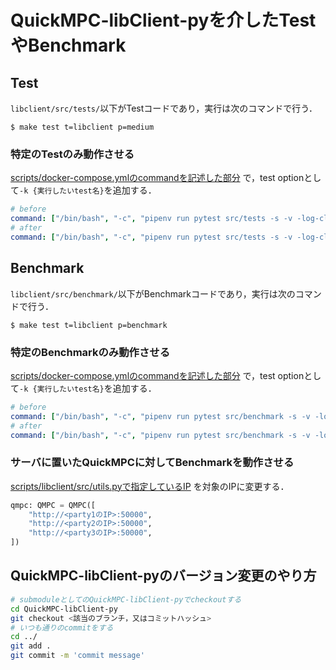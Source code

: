 # QuickMPC-libClient-pyを介したTestやBenchmark
## Test
`libclient/src/tests/`以下がTestコードであり，実行は次のコマンドで行う．
```console
$ make test t=libclient p=medium
```
### 特定のTestのみ動作させる
[scripts/docker-compose.ymlのcommandを記述した部分](../docker-compose.yml#L892)
で，test optionとして`-k {実行したいtest名}`を追加する．
```yaml
# before
command: ["/bin/bash", "-c", "pipenv run pytest src/tests -s -v -log-cli-level=DEBUG"]
# after
command: ["/bin/bash", "-c", "pipenv run pytest src/tests -s -v -log-cli-level=DEBUG -k correl"]
```

## Benchmark
`libclient/src/benchmark/`以下がBenchmarkコードであり，実行は次のコマンドで行う．
```console
$ make test t=libclient p=benchmark
```
### 特定のBenchmarkのみ動作させる
[scripts/docker-compose.ymlのcommandを記述した部分](../docker-compose.yml#L923)
で，test optionとして`-k {実行したいtest名}`を追加する．
```yaml
# before
command: ["/bin/bash", "-c", "pipenv run pytest src/benchmark -s -v -log-cli-level=DEBUG"]
# after
command: ["/bin/bash", "-c", "pipenv run pytest src/benchmark -s -v -log-cli-level=DEBUG -k correl"]
```
### サーバに置いたQuickMPCに対してBenchmarkを動作させる
[scripts/libclient/src/utils.pyで指定しているIP](./src/utils.py#L6-L10)
を対象のIPに変更する．
```Python
qmpc: QMPC = QMPC([
    "http://<party1のIP>:50000",
    "http://<party2のIP>:50000",
    "http://<party3のIP>:50000",
])
```

## QuickMPC-libClient-pyのバージョン変更のやり方
```sh
# submoduleとしてのQuickMPC-libClient-pyでcheckoutする
cd QuickMPC-libClient-py
git checkout <該当のブランチ，又はコミットハッシュ>
# いつも通りのcommitをする
cd ../
git add .
git commit -m 'commit message'
```
